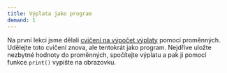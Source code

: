 ```yaml
---
title: Výplata jako program
demand: 1
---
```


Na první lekci jsme dělali [cvičení na výpočet výplaty](../hodnoty-promenne-funkce#excs>vyplata) pomocí proměnných. Udělejte toto cvičení znova, ale tentokrát jako program. Nejdříve uložte nezbytné hodnoty do proměnných, spočítejte výplatu a pak ji pomocí funkce `print()` vypište na obrazovku.
